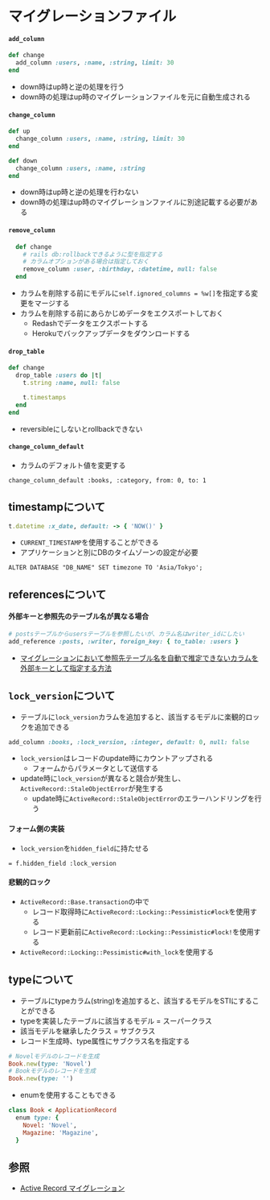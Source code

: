 # マイグレーションファイル
#### `add_column`

```ruby
def change
  add_column :users, :name, :string, limit: 30
end
```
- down時はup時と逆の処理を行う
- down時の処理はup時のマイグレーションファイルを元に自動生成される


#### `change_column`

```ruby
def up
  change_column :users, :name, :string, limit: 30
end

def down
  change_column :users, :name, :string
end
```

- down時はup時と逆の処理を行わない
- down時の処理はup時のマイグレーションファイルに別途記載する必要がある

#### `remove_column`

```ruby
  def change
    # rails db:rollbackできるように型を指定する
    # カラムオプションがある場合は指定しておく
    remove_column :user, :birthday, :datetime, null: false
  end
```

- カラムを削除する前にモデルに`self.ignored_columns = %w[]`を指定する変更をマージする
- カラムを削除する前にあらかじめデータをエクスポートしておく
  - Redashでデータをエクスポートする
  - Herokuでバックアップデータをダウンロードする

#### `drop_table`

```ruby
def change
  drop_table :users do |t|
    t.string :name, null: false

    t.timestamps
  end
end
```

- reversibleにしないとrollbackできない

#### `change_column_default`
- カラムのデフォルト値を変更する

```
change_column_default :books, :category, from: 0, to: 1
```

## timestampについて
```ruby
t.datetime :x_date, default: -> { 'NOW()' }
```

- `CURRENT_TIMESTAMP`を使用することができる
- アプリケーションと別にDBのタイムゾーンの設定が必要

```console
ALTER DATABASE "DB_NAME" SET timezone TO 'Asia/Tokyo';
```

## referencesについて
#### 外部キーと参照先のテーブル名が異なる場合

```ruby
# postsテーブルからusersテーブルを参照したいが、カラム名はwriter_idにしたい
add_reference :posts, :writer, foreign_key: { to_table: :users }
```

- [マイグレーションにおいて参照先テーブル名を自動で推定できないカラムを外部キーとして指定する方法](https://qiita.com/kymmt90/items/03cb9366ff87db69f539)

## `lock_version`について
- テーブルに`lock_version`カラムを追加すると、該当するモデルに楽観的ロックを追加できる

```ruby
add_column :books, :lock_version, :integer, default: 0, null: false
```

- `lock_version`はレコードのupdate時にカウントアップされる
  - フォームからパラメータとして送信する
- update時に`lock_version`が異なると競合が発生し、`ActiveRecord::StaleObjectError`が発生する
  - update時に`ActiveRecord::StaleObjectError`のエラーハンドリングを行う

#### フォーム側の実装
- `lock_version`を`hidden_field`に持たせる

```haml
= f.hidden_field :lock_version
```

#### 悲観的ロック
- `ActiveRecord::Base.transaction`の中で
  - レコード取得時に`ActiveRecord::Locking::Pessimistic#lock`を使用する
  - レコード更新前に`ActiveRecord::Locking::Pessimistic#lock!`を使用する
- `ActiveRecord::Locking::Pessimistic#with_lock`を使用する

## typeについて
- テーブルにtypeカラム(string)を追加すると、該当するモデルをSTIにすることができる
- typeを実装したテーブルに該当するモデル = スーパークラス
- 該当モデルを継承したクラス = サブクラス
- レコード生成時、type属性にサブクラス名を指定する

```ruby
# Novelモデルのレコードを生成
Book.new(type: 'Novel')
# Bookモデルのレコードを生成
Book.new(type: '')
```

- enumを使用することもできる

```ruby
class Book < ApplicationRecord
  enum type: {
    Novel: 'Novel',
    Magazine: 'Magazine',
  }
```

## 参照
- [Active Record マイグレーション](https://railsguides.jp/active_record_migrations.html)
